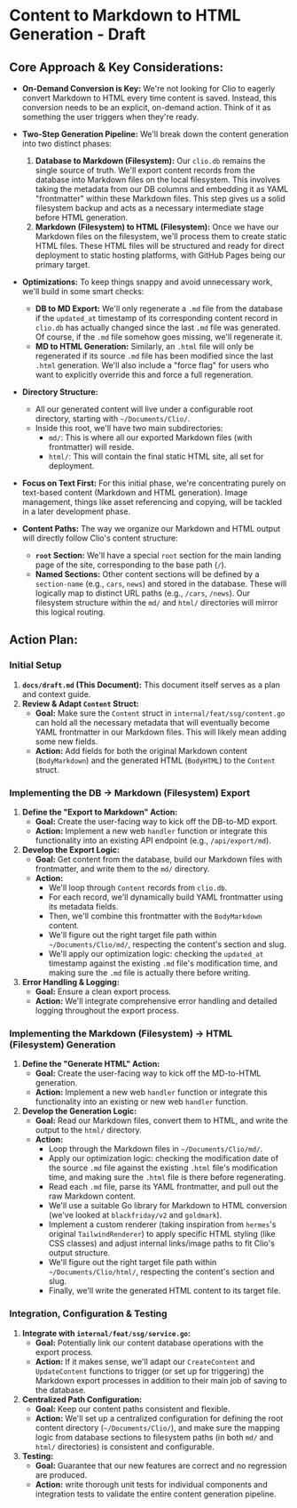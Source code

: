 # Content to Markdown to HTML Generation - Draft

## Core Approach & Key Considerations:

*   **On-Demand Conversion is Key:** We're not looking for Clio to eagerly convert Markdown to HTML every time content is saved. Instead, this conversion needs to be an explicit, on-demand action. Think of it as something the user triggers when they're ready.

*   **Two-Step Generation Pipeline:** We'll break down the content generation into two distinct phases:
    1.  **Database to Markdown (Filesystem):** Our `clio.db` remains the single source of truth. We'll export content records from the database into Markdown files on the local filesystem. This involves taking the metadata from our DB columns and embedding it as YAML "frontmatter" within these Markdown files. This step gives us a solid filesystem backup and acts as a necessary intermediate stage before HTML generation.
    2.  **Markdown (Filesystem) to HTML (Filesystem):** Once we have our Markdown files on the filesystem, we'll process them to create static HTML files. These HTML files will be structured and ready for direct deployment to static hosting platforms, with GitHub Pages being our primary target.

*   **Optimizations:** To keep things snappy and avoid unnecessary work, we'll build in some smart checks:
    *   **DB to MD Export:** We'll only regenerate a `.md` file from the database if the `updated_at` timestamp of its corresponding content record in `clio.db` has actually changed since the last `.md` file was generated. Of course, if the `.md` file somehow goes missing, we'll regenerate it.
    *   **MD to HTML Generation:** Similarly, an `.html` file will only be regenerated if its source `.md` file has been modified since the last `.html` generation. We'll also include a "force flag" for users who want to explicitly override this and force a full regeneration.

*   **Directory Structure:**
    *   All our generated content will live under a configurable root directory, starting with `~/Documents/Clio/`.
    *   Inside this root, we'll have two main subdirectories:
        *   `md/`: This is where all our exported Markdown files (with frontmatter) will reside.
        *   `html/`: This will contain the final static HTML site, all set for deployment.

*   **Focus on Text First:** For this initial phase, we're concentrating purely on text-based content (Markdown and HTML generation). Image management, things like asset referencing and copying, will be tackled in a later development phase.

*   **Content Paths:** The way we organize our Markdown and HTML output will directly follow Clio's content structure:
    *   **`root` Section:** We'll have a special `root` section for the main landing page of the site, corresponding to the base path (`/`).
    *   **Named Sections:** Other content sections will be defined by a `section-name` (e.g., `cars`, `news`) and stored in the database. These will logically map to distinct URL paths (e.g., `/cars`, `/news`). Our filesystem structure within the `md/` and `html/` directories will mirror this logical routing.

## Action Plan:

### Initial Setup

1.  **`docs/draft.md` (This Document):** This document itself serves as a plan and context guide.
2.  **Review & Adapt `Content` Struct:**
    *   **Goal:** Make sure the `Content` struct in `internal/feat/ssg/content.go` can hold all the necessary metadata that will eventually become YAML frontmatter in our Markdown files. This will likely mean adding some new fields.
    *   **Action:** Add fields for both the original Markdown content (`BodyMarkdown`) and the generated HTML (`BodyHTML`) to the `Content` struct.

### Implementing the DB → Markdown (Filesystem) Export

1.  **Define the "Export to Markdown" Action:**
    *   **Goal:** Create the user-facing way to kick off the DB-to-MD export.
    *   **Action:** Implement a new web `handler` function or integrate this functionality into an existing API endpoint (e.g., `/api/export/md`).
2.  **Develop the Export Logic:**
    *   **Goal:** Get content from the database, build our Markdown files with frontmatter, and write them to the `md/` directory.
    *   **Action:**
        *   We'll loop through `Content` records from `clio.db`.
        *   For each record, we'll dynamically build YAML frontmatter using its metadata fields.
        *   Then, we'll combine this frontmatter with the `BodyMarkdown` content.
        *   We'll figure out the right target file path within `~/Documents/Clio/md/`, respecting the content's section and slug.
        *   We'll apply our optimization logic: checking the `updated_at` timestamp against the existing `.md` file's modification time, and making sure the `.md` file is actually there before writing.
3.  **Error Handling & Logging:**
    *   **Goal:** Ensure a clean export process.
    *   **Action:** We'll integrate comprehensive error handling and detailed logging throughout the export process.

### Implementing the Markdown (Filesystem) → HTML (Filesystem) Generation

1.  **Define the "Generate HTML" Action:**
    *   **Goal:** Create the user-facing way to kick off the MD-to-HTML generation.
    *   **Action:** Implement a new web `handler` function or integrate this functionality into an existing or new web `handler` function.
2.  **Develop the Generation Logic:**
    *   **Goal:** Read our Markdown files, convert them to HTML, and write the output to the `html/` directory.
    *   **Action:**
        *   Loop through the Markdown files in `~/Documents/Clio/md/`.
        *   Apply our optimization logic: checking the modification date of the source `.md` file against the existing `.html` file's modification time, and making sure the `.html` file is there before regenerating.
        *   Read each `.md` file, parse its YAML frontmatter, and pull out the raw Markdown content.
        *   We'll use a suitable Go library for Markdown to HTML conversion (we've looked at `blackfriday/v2` and `goldmark`).
        *   Implement a custom renderer (taking inspiration from `hermes`'s original `TailwindRenderer`) to apply specific HTML styling (like CSS classes) and adjust internal links/image paths to fit Clio's output structure.
        *   We'll figure out the right target file path within `~/Documents/Clio/html/`, respecting the content's section and slug.
        *   Finally, we'll write the generated HTML content to its target file.

### Integration, Configuration & Testing

1.  **Integrate with `internal/feat/ssg/service.go`:**
    *   **Goal:** Potentially link our content database operations with the export process.
    *   **Action:** If it makes sense, we'll adapt our `CreateContent` and `UpdateContent` functions to trigger (or set up for triggering) the Markdown export processes in addition to their main job of saving to the database.
2.  **Centralized Path Configuration:**
    *   **Goal:** Keep our content paths consistent and flexible.
    *   **Action:** We'll set up a centralized configuration for defining the root content directory (`~/Documents/Clio/`), and make sure the mapping logic from database sections to filesystem paths (in both `md/` and `html/` directories) is consistent and configurable.
3.  **Testing:**
    *   **Goal:** Guarantee that our new features are correct and no regression are produced.
    *   **Action:** write thorough unit tests for individual components and integration tests to validate the entire content generation pipeline.



